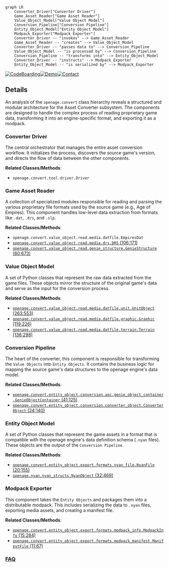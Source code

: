 ```mermaid
graph LR
    Converter_Driver["Converter Driver"]
    Game_Asset_Reader["Game Asset Reader"]
    Value_Object_Model["Value Object Model"]
    Conversion_Pipeline["Conversion Pipeline"]
    Entity_Object_Model["Entity Object Model"]
    Modpack_Exporter["Modpack Exporter"]
    Converter_Driver -- "invokes" --> Game_Asset_Reader
    Game_Asset_Reader -- "creates" --> Value_Object_Model
    Converter_Driver -- "passes data to" --> Conversion_Pipeline
    Value_Object_Model -- "is processed by" --> Conversion_Pipeline
    Conversion_Pipeline -- "transforms into" --> Entity_Object_Model
    Converter_Driver -- "instructs" --> Modpack_Exporter
    Entity_Object_Model -- "is serialized by" --> Modpack_Exporter
```

[![CodeBoarding](https://img.shields.io/badge/Generated%20by-CodeBoarding-9cf?style=flat-square)](https://github.com/CodeBoarding/CodeBoarding)[![Demo](https://img.shields.io/badge/Try%20our-Demo-blue?style=flat-square)](https://www.codeboarding.org/demo)[![Contact](https://img.shields.io/badge/Contact%20us%20-%20contact@codeboarding.org-lightgrey?style=flat-square)](mailto:contact@codeboarding.org)

## Details

An analysis of the `openage.convert` class hierarchy reveals a structured and modular architecture for the Asset Converter subsystem. The components are designed to handle the complex process of reading proprietary game data, transforming it into an engine-specific format, and exporting it as a modpack.

### Converter Driver
The central orchestrator that manages the entire asset conversion workflow. It initializes the process, discovers the source game's version, and directs the flow of data between the other components.


**Related Classes/Methods**:

- `openage.convert.tool.driver.Driver`


### Game Asset Reader
A collection of specialized modules responsible for reading and parsing the various proprietary file formats used by the source game (e.g., Age of Empires). This component handles low-level data extraction from formats like `.dat`, `.drs`, and `.slp`.


**Related Classes/Methods**:

- `openage.convert.value_object.read.media.datfile.EmpiresDat`
- <a href="https://github.com/SFTtech/openage/blob/master/openage/convert/value_object/read/media/drs.py#L106-L171" target="_blank" rel="noopener noreferrer">`openage.convert.value_object.read.media.drs.DRS` (106:171)</a>
- <a href="https://github.com/SFTtech/openage/blob/master/openage/convert/value_object/read/genie_structure.py#L60-L673" target="_blank" rel="noopener noreferrer">`openage.convert.value_object.read.genie_structure.GenieStructure` (60:673)</a>


### Value Object Model
A set of Python classes that represent the raw data extracted from the game files. These objects mirror the structure of the original game's data and serve as the input for the conversion process.


**Related Classes/Methods**:

- <a href="https://github.com/SFTtech/openage/blob/master/openage/convert/value_object/read/media/datfile/unit.py#L263-L553" target="_blank" rel="noopener noreferrer">`openage.convert.value_object.read.media.datfile.unit.UnitObject` (263:553)</a>
- <a href="https://github.com/SFTtech/openage/blob/master/openage/convert/value_object/read/media/datfile/graphic.py#L119-L226" target="_blank" rel="noopener noreferrer">`openage.convert.value_object.read.media.datfile.graphic.Graphic` (119:226)</a>
- <a href="https://github.com/SFTtech/openage/blob/master/openage/convert/value_object/read/media/datfile/terrain.py#L136-L298" target="_blank" rel="noopener noreferrer">`openage.convert.value_object.read.media.datfile.terrain.Terrain` (136:298)</a>


### Conversion Pipeline
The heart of the converter, this component is responsible for transforming the `Value Objects` into `Entity Objects`. It contains the business logic for mapping the source game's data structures to the openage engine's data model.


**Related Classes/Methods**:

- <a href="https://github.com/SFTtech/openage/blob/master/openage/convert/entity_object/conversion/aoc/genie_object_container.py#L41-L125" target="_blank" rel="noopener noreferrer">`openage.convert.entity_object.conversion.aoc.genie_object_container.GenieObjectContainer` (41:125)</a>
- <a href="https://github.com/SFTtech/openage/blob/master/openage/convert/entity_object/conversion/converter_object.py#L24-L140" target="_blank" rel="noopener noreferrer">`openage.convert.entity_object.conversion.converter_object.ConverterObject` (24:140)</a>


### Entity Object Model
A set of Python classes that represent the game assets in a format that is compatible with the openage engine's data definition schema (`.nyan` files). These objects are the output of the `Conversion Pipeline`.


**Related Classes/Methods**:

- <a href="https://github.com/SFTtech/openage/blob/master/openage/convert/entity_object/export/formats/nyan_file.py#L20-L155" target="_blank" rel="noopener noreferrer">`openage.convert.entity_object.export.formats.nyan_file.NyanFile` (20:155)</a>
- <a href="https://github.com/SFTtech/openage/blob/master/openage/nyan/nyan_structs.py#L32-L469" target="_blank" rel="noopener noreferrer">`openage.nyan.nyan_structs.NyanObject` (32:469)</a>


### Modpack Exporter
This component takes the `Entity Objects` and packages them into a distributable modpack. This includes serializing the data to `.nyan` files, exporting media assets, and creating a manifest file.


**Related Classes/Methods**:

- <a href="https://github.com/SFTtech/openage/blob/master/openage/convert/entity_object/export/formats/modpack_info.py#L15-L284" target="_blank" rel="noopener noreferrer">`openage.convert.entity_object.export.formats.modpack_info.ModpackInfo` (15:284)</a>
- <a href="https://github.com/SFTtech/openage/blob/master/openage/convert/entity_object/export/formats/modpack_manifest.py#L11-L67" target="_blank" rel="noopener noreferrer">`openage.convert.entity_object.export.formats.modpack_manifest.ManifestFile` (11:67)</a>




### [FAQ](https://github.com/CodeBoarding/GeneratedOnBoardings/tree/main?tab=readme-ov-file#faq)